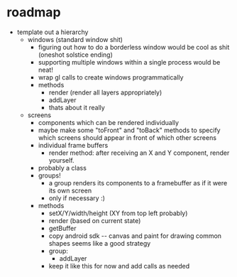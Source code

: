 # roadmap

- template out a hierarchy
  - windows (standard window shit)
    - figuring out how to do a borderless window would be cool as shit (oneshot solstice ending)
    - supporting multiple windows within a single process would be neat!
    - wrap gl calls to create windows programmatically
    - methods
      - render (render all layers appropriately)
      - addLayer
      - thats about it really
  - screens
    - components which can be rendered individually
    - maybe make some "toFront" and "toBack" methods to specify which screens should appear in front of which other screens
    - individual frame buffers
      - render method: after receiving an X and Y component, render yourself.
    - probably a class
    - groups!
      - a group renders its components to a framebuffer as if it were its own screen
      - only if necessary :)
    - methods
      - setX/Y/width/height (XY from top left probably)
      - render (based on current state)
      - getBuffer
      - copy android sdk -- canvas and paint for drawing common shapes seems like a good strategy
      - group:
        - addLayer
      - keep it like this for now and add calls as needed

  